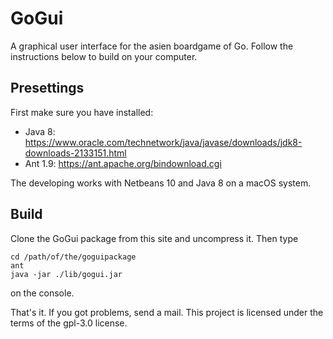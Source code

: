 # GoGui
A graphical user interface for the asien boardgame of Go. Follow the instructions below to build on your computer.

## Presettings
First make sure you have installed:
* Java 8: https://www.oracle.com/technetwork/java/javase/downloads/jdk8-downloads-2133151.html
* Ant 1.9: https://ant.apache.org/bindownload.cgi

The developing works with Netbeans 10 and Java 8 on a macOS system.

## Build
Clone the GoGui package from this site and uncompress it. Then type 

    cd /path/of/the/goguipackage
    ant
    java -jar ./lib/gogui.jar

on the console.

That's it.
If you got problems, send a mail. This project is licensed under the terms of the gpl-3.0 license.
